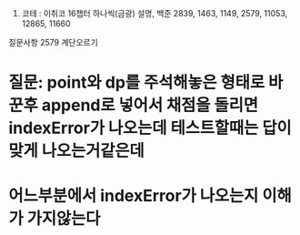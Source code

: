 1. 코테 : 이취코 16챕터 하나씩(금광) 설명, 백준 2839, 1463, 1149, 2579, 11053, 12865, 11660

질문사항
2579 계단오르기
# 질문: point와 dp를 주석해놓은 형태로 바꾼후 append로 넣어서 채점을 돌리면 indexError가 나오는데 테스트할때는 답이 맞게 나오는거같은데
# 어느부분에서 indexError가 나오는지 이해가 가지않는다
